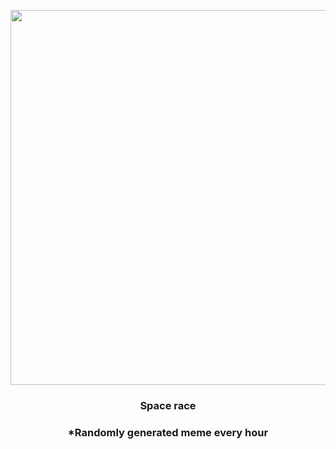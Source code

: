 <p align="center">
        <img src="https://i.redd.it/via6xiaugq391.jpg" width="600" height="600">
        </p>
        <h3 align="center">Space race</h3>
        <h3 align="center">*Randomly generated meme every hour</h3>
    